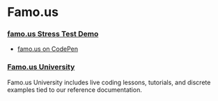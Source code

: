 # Famo.us

### [famo.us Stress Test Demo](http://famo.us/)
- [famo.us on CodePen](http://codepen.io/befamous/)

### [Famo.us University](https://famo.us/university)

Famo.us University includes live coding lessons, tutorials, and discrete examples tied to our reference documentation.